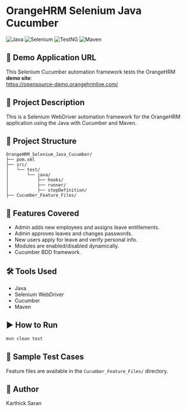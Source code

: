 # OrangeHRM Selenium Java Cucumber

![Java](https://img.shields.io/badge/Java-17-blue.svg)
![Selenium](https://img.shields.io/badge/Selenium-Automation-darkgreen)
![TestNG](https://img.shields.io/badge/Cucumber-Framework-green)
![Maven](https://img.shields.io/badge/Maven-Build-red)

## 🔗 Demo Application URL
This Selenium Cucumber automation framework tests the OrangeHRM **demo site**:  
https://opensource-demo.orangehrmlive.com/

## 📘 Project Description
This is a Selenium WebDriver automation framework for the OrangeHRM application using the Java with Cucumber and Maven.

## 🔧 Project Structure
```
OrangeHRM_Selenium_Java_Cucumber/
├── pom.xml
├── src/
│   └── test/
│       └── java/
│           ├── hooks/
│           ├── runner/
│           ├── stepDefinition/
├── Cucumber_Feature_Files/
```

## 🧪 Features Covered
- Admin adds new employees and assigns leave entitlements.
- Admin approves leaves and changes passwords.
- New users apply for leave and verify personal info.
- Modules are enabled/disabled dynamically.
- Cucumber BDD framework.

## 🛠 Tools Used
- Java
- Selenium WebDriver
- Cucumber
- Maven

## ▶️ How to Run
```bash
mvn clean test
```

## 📄 Sample Test Cases
Feature files are available in the `Cucumber_Feature_Files/` directory.

## 👤 Author
Karthick Saran
